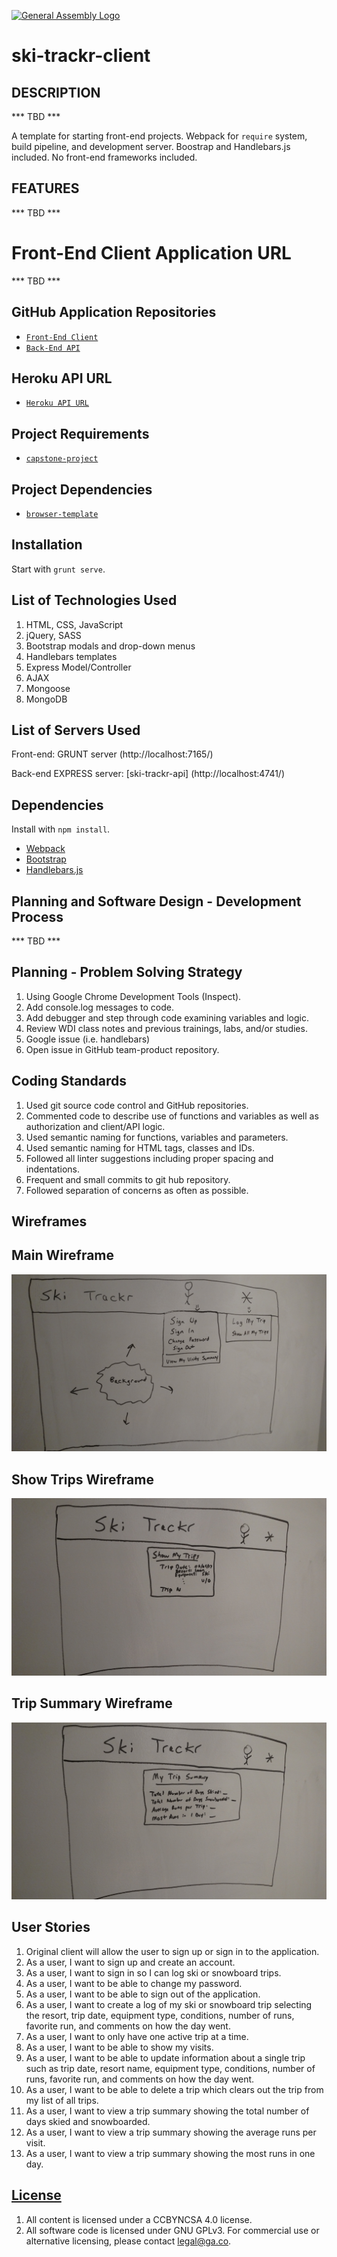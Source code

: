 [![General Assembly Logo](https://camo.githubusercontent.com/1a91b05b8f4d44b5bbfb83abac2b0996d8e26c92/687474703a2f2f692e696d6775722e636f6d2f6b6538555354712e706e67)](https://generalassemb.ly/education/web-development-immersive)

# ski-trackr-client

## DESCRIPTION
 *** TBD ***

A template for starting front-end projects. Webpack for `require` system, build
pipeline, and development server. Boostrap and Handlebars.js included. No
front-end frameworks included.

## FEATURES
 *** TBD ***

# Front-End Client Application URL
 *** TBD ***


## GitHub Application Repositories

-   [`Front-End Client`](https://github.com/rlarsonil71/ski-trackr-client)
-   [`Back-End API`](https://github.com/rlarsonil71/ski-trackr-api/)


## Heroku API URL

-   [`Heroku API URL`](TBD)

## Project Requirements

-   [`capstone-project`](https://github.com/ga-wdi-boston/capstone-project)


## Project Dependencies

-   [`browser-template`](https://github.com/ga-wdi-boston/browser-template)


## Installation

Start with `grunt serve`.

## List of Technologies Used

1.  HTML, CSS, JavaScript
2.  jQuery, SASS
3.  Bootstrap modals and drop-down menus
4.  Handlebars templates
5.  Express Model/Controller
6.  AJAX
7.  Mongoose
8.  MongoDB

## List of Servers Used

Front-end:
 GRUNT server (http://localhost:7165/)

Back-end EXPRESS server:
 [ski-trackr-api]  (http://localhost:4741/)

## Dependencies

Install with `npm install`.

-   [Webpack](https://webpack.github.io)
-   [Bootstrap](http://getbootstrap.com)
-   [Handlebars.js](http://handlebarsjs.com)

## Planning and Software Design - Development Process
 *** TBD ***


## Planning - Problem Solving Strategy

1.  Using Google Chrome Development Tools (Inspect).
2.  Add console.log messages to code.
3.  Add debugger and step through code examining variables and logic.
4.  Review WDI class notes and previous trainings, labs, and/or studies.
5.  Google issue (i.e. handlebars)
6.  Open issue in GitHub team-product repository.

## Coding Standards

1.  Used git source code control and GitHub repositories.
2.  Commented code to describe use of functions and variables as well as authorization and client/API logic.
3.  Used semantic naming for functions, variables and parameters.
4.  Used semantic naming for HTML tags, classes and IDs.
5.  Followed all linter suggestions including proper spacing and indentations.
6.  Frequent and small commits to git hub repository.
7.  Followed separation of concerns as often as possible.


## Wireframes

## Main Wireframe

![Alt text](/assets/images/SkiTrackrClientMainWireframe.jpg?raw=true "Ski Trackr Main Wireframe")

## Show Trips Wireframe

![Alt text](/assets/images/SkiTrackrClientShowTripsWireframe.jpg?raw=true "Ski Trackr Show Trips Wireframe")

## Trip Summary Wireframe

![Alt text](/assets/images/SkiTrackrClientTripSummaryWireframe.jpg?raw=true "Ski Trackr Trip Summary Wireframe")

## User Stories

1.	Original client will allow the user to sign up or sign in to the application.
2.	As a user, I want to sign up and create an account.
3.	As a user, I want to sign in so I can log ski or snowboard trips.
4.	As a user, I want to be able to change my password.
5.	As a user, I want to be able to sign out of the application.
6.	As a user, I want to create a log of my ski or snowboard trip selecting the resort, trip date, equipment type, conditions, number of runs, favorite run, and comments on how the day went.
7.	As a user, I want to only have one active trip at a time.
8.	As a user, I want to be able to show my visits.
9.	As a user, I want to be able to update information about a single trip such as trip date, resort name, equipment type, conditions, number of runs, favorite run, and comments on how the day went.
10.	As a user, I want to be able to delete a trip which clears out the trip from my list of all trips.
11.	As a user, I want to view a trip summary showing the total number of days skied and snowboarded.
12.	As a user, I want to view a trip summary showing the average runs per visit.
13. As a user, I want to view a trip summary showing the most runs in one day.


## [License](LICENSE)

1.  All content is licensed under a CC­BY­NC­SA 4.0 license.
1.  All software code is licensed under GNU GPLv3. For commercial use or
    alternative licensing, please contact legal@ga.co.
